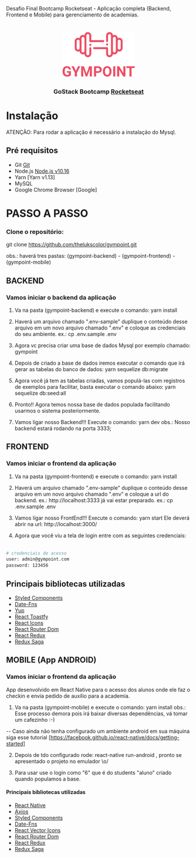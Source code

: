 Desafio Final Bootcamp Rocketseat - Aplicação completa (Backend, Frontend e Mobile) para gerenciamento de academias.

<h1 align="center">
<img src="https://github.com/thelukscolor/gympoint/blob/master/gympoint-frontend/src/assets/logo.png">
</h1>
<h3 align="center">
GoStack Bootcamp <a href="https://rocketseat.com.br" target="__blank">Rocketseat</a>
</h3>

<h1>Instalação</h1>
<p>ATENÇÃO: Para rodar a aplicação é necessário a instalação do Mysql.</p>

## Pré requisitos

- Git [Git](https://git-scm.com)
- Node.js [Node.js v10.16](https://nodejs.org/)
- Yarn [Yarn v1.13]
- MySQL
- Google Chrome Browser [Google]

# PASSO A PASSO

### Clone o repositório:
git clone https://github.com/thelukscolor/gympoint.git

obs.: haverá tres pastas: (gympoint-backend) - (gympoint-frontend) - (gympoint-mobile)


## BACKEND
### Vamos iniciar o backend da aplicação

1) Va na pasta (gympoint-backend) e execute o comando: yarn install

2) Haverá um arquivo chamado ".env-sample" duplique o conteúdo desse arquivo em um novo arquivo chamado ".env" e coloque as credenciais do seu ambiente.
   ex.: cp .env.sample .env
   
3) Agora vc precisa criar uma base de dados Mysql por exemplo chamado: gympoint

4) Depois de criado a base de dados iremos executar o comando que irá gerar as tabelas do banco de dados: 
    yarn sequelize db:migrate
    
5) Agora você já tem as tabelas criadas, vamos populá-las com registros de exemplos para facilitar, basta executar o comando abaixo:
   yarn sequelize db:seed:all
   
6) Pronto!! Agora temos nossa base de dados populada facilitando usarmos o sistema posteriormente. 

7) Vamos ligar nosso Backend!!! Execute o comando:  yarn dev  obs.: Nosso backend estará rodando na porta 3333;



## FRONTEND
### Vamos iniciar o frontend da aplicação

1) Va na pasta (gympoint-frontend) e execute o comando: yarn install

2) Haverá um arquivo chamado ".env-sample" duplique o conteúdo desse arquivo em um novo arquivo chamado ".env" e coloque a url do backend. ex.: http://localhost:3333   já vai estar preparado.
   ex.: cp .env.sample .env

3) Vamos ligar nosso FrontEnd!!! Execute o comando:  yarn start  Ele deverá abrir na url: http://localhost:3000/  

4) Agora que você viu a tela de login entre com as seguintes credenciais:

```bash

# credenciais de acesso
user: admin@gympoint.com
password: 123456
```
## Principais bibliotecas utilizadas

- [Styled Components](https://www.styled-components.com/)
- [Date-Fns](https://date-fns.org/)
- [Yup](https://github.com/jquense/yup)
- [React Toastfy](https://www.npmjs.com/package/react-toastify)
- [React Icons](https://react-icons.netlify.com/#/)
- [React Router Dom](https://reacttraining.com/react-router/web/guides/quick-start)
- [React Redux](https://github.com/reduxjs/react-redux)
- [Redux Saga](https://github.com/redux-saga/redux-saga)


## MOBILE (App ANDROID)
### Vamos iniciar o frontend da aplicação

App desenvolvido em React Native para o acesso dos alunos onde ele faz o checkin e envia pedido de auxílio para a academia.

1) Va na pasta (gympoint-mobile) e execute o comando: yarn install   obs.: Esse processo demora pois irá baixar diversas dependências, vá tomar um cafezinho :-)

-- Caso ainda não tenha configurado um ambiente android em sua máquina siga esse tutorial [https://facebook.github.io/react-native/docs/getting-started]

2) Depois de tdo configurado rode: react-native run-android , pronto se apresentado o projeto no emulador \o/

3) Para usar use o login como "6" que é do students "aluno" criado quando populamos a base.

#### Principais bibliotecas utilizadas

- [React Native](https://github.com/facebook/react-native)
- [Axios](https://github.com/axios/axios)
- [Styled Components](https://www.styled-components.com/)
- [Date-Fns](https://date-fns.org/)
- [React Vector Icons](https://github.com/oblador/react-native-vector-icons)
- [React Router Dom](https://reacttraining.com/react-router/web/guides/quick-start)
- [React Redux](https://github.com/reduxjs/react-redux)
- [Redux Saga](https://github.com/redux-saga/redux-saga)

